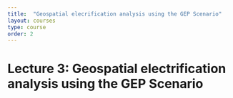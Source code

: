 ```yaml
---
title:  "Geospatial elecrification analysis using the GEP Scenario"
layout: courses
type: course
order: 2
---
```



# Lecture 3: Geospatial electrification analysis using the GEP Scenario

<style>

.responsive-wrap iframe{ max-width: 100%;}

</style>

<div class="responsive-wrap">